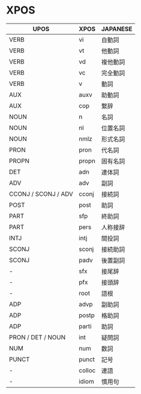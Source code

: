 # XPOS

| UPOS                | XPOS   | JAPANESE |
| ------------------- | ------ | -------- |
| VERB                | vi     | 自動詞   |
| VERB                | vt     | 他動詞   |
| VERB                | vd     | 複他動詞 |
| VERB                | vc     | 完全動詞 |
| VERB                | v      | 動詞     |
| AUX                 | auxv   | 助動詞   |
| AUX                 | cop    | 繋辞     |
| NOUN                | n      | 名詞     |
| NOUN                | nl     | 位置名詞 |
| NOUN                | nmlz   | 形式名詞 |
| PRON                | pron   | 代名詞   |
| PROPN               | propn  | 固有名詞 |
| DET                 | adn    | 連体詞   |
| ADV                 | adv    | 副詞     |
| CCONJ / SCONJ / ADV | cconj  | 接続詞   |
| POST                | post   | 助詞     |
| PART                | sfp    | 終助詞   |
| PART                | pers   | 人称接辞 |
| INTJ                | intj   | 間投詞   |
| SCONJ               | sconj  | 接続助詞 |
| SCONJ               | padv   | 後置副詞 |
| -                   | sfx    | 接尾辞   |
| -                   | pfx    | 接頭辞   |
| -                   | root   | 語根     |
| ADP                 | advp   | 副助詞   |
| ADP                 | postp  | 格助詞   |
| ADP                 | parti  | 助詞     |
| PRON / DET / NOUN   | int    | 疑問詞   |
| NUM                 | num    | 数詞     |
| PUNCT               | punct  | 記号     |
| -                   | colloc | 連語     |
| -                   | idiom  | 慣用句   |
